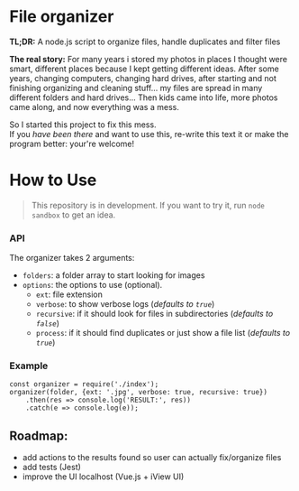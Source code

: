 
# File organizer

**TL;DR:** A node.js script to organize files, handle duplicates and filter files

**The real story:** For many years i stored my photos in places I thought were smart, different places because I kept getting different ideas. After some years, changing computers, changing hard drives, after starting and not finishing organizing and cleaning stuff... my files are spread in many different folders and hard drives... Then kids came into life, more photos came along, and now everything was a mess.

So I started this project to fix this mess.  
If you _have been there_ and want to use this, re-write this text it or make the program better: your're welcome!

# How to Use

> This repository is in development. If you want to try it, run `node sandbox` to get an idea.

### API

The organizer takes 2 arguments:

 - `folders`: a folder array to start looking for images
 - `options`: the options to use (optional).
    - `ext`: file extension
    - `verbose`: to show verbose logs (_defaults to `true`_)
    - `recursive`: if it should look for files in subdirectories (_defaults to `false`_)
    - `process`: if it should find duplicates or just show a file list (_defaults to `true`_)

### Example

    const organizer = require('./index');
    organizer(folder, {ext: '.jpg', verbose: true, recursive: true})
    	.then(res => console.log('RESULT:', res))
    	.catch(e => console.log(e));



## Roadmap:

 - add actions to the results found so user can actually fix/organize files
 - add tests (Jest)
 - improve the UI localhost (Vue.js + iView UI)
